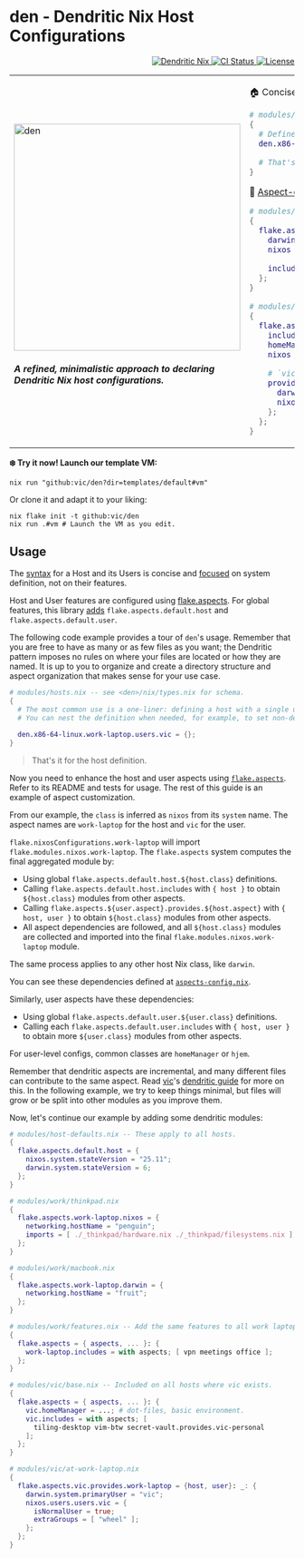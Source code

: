 # den - Dendritic Nix Host Configurations

<p align="right">
  <a href="https://vic.github.io/dendrix/Dendritic.html"> <img src="https://img.shields.io/badge/Dendritic-Nix-informational?logo=nixos&logoColor=white" alt="Dendritic Nix"/> </a>
  <a href="https://github.com/vic/den/actions">
  <img src="https://github.com/vic/den/actions/workflows/test.yml/badge.svg" alt="CI Status"/> </a>
  <a href="LICENSE"> <img src="https://img.shields.io/github/license/vic/den" alt="License"/> </a>
</p>

<table>
<tr>
<td>

<img width="400" height="400" alt="den" src="https://github.com/user-attachments/assets/af9c9bca-ab8b-4682-8678-31a70d510bbb" /> 

<em><h4>A refined, minimalistic approach to declaring Dendritic Nix host configurations.</h4></em>

</td>  
<td>

🏠 Concise host definitions ([example](templates/default/modules/_example/hosts.nix))

```nix
# modules/hosts.nix -- see schema at nix/types.nix
{
  # Define a host with a single user:
  den.x86-64-linux.work-laptop.users.vic = {};

  # That's it! The rest is adding flake.aspects.
}
```

🧩 [Aspect-oriented](https://github.com/vic/flake-aspects) dendritic modules ([example](templates/default/modules/_example/aspects.nix))

```nix
# modules/work-laptop.nix
{
  flake.aspects.work-laptop = {
    darwin = ...; # (see nix-darwin options)
    nixos  = ...; # (see nixos options)

    includes = with flake.aspects; [ vpn office ];
  };
}

# modules/vic.nix -- see <den>/nix/aspects.nix
{
  flake.aspects.vic = {
    includes = with flake.aspects; [ tiling-wm secrets ];
    homeManager = ...; # dot-files, etc.
    nixos = ...; # vic's common os level services.

    # `vic` provides `work-laptop` to configure the OS.
    provides.work-laptop = { host, user }: _: {
      darwin.system.primaryUser = user.userName;
      nixos.users.users.vic.isNormalUser = true;
    };
  };
}
```

</td>
</tr>  
</table>

**❄️ Try it now! Launch our template VM:**

```console
nix run "github:vic/den?dir=templates/default#vm"
```

Or clone it and adapt it to your liking:

```console
nix flake init -t github:vic/den
nix run .#vm # Launch the VM as you edit.
```

## Usage

The [syntax](nix/types.nix) for a Host and its Users is concise and [focused](nix/os-config.nix) on system definition, not on their features.

Host and User features are configured using [flake.aspects](https://github.com/vic/flake-aspects). For global features, this library [adds](nix/aspects-config.nix) `flake.aspects.default.host` and `flake.aspects.default.user`.

The following code example provides a tour of `den`'s usage. Remember that you are free to have as many or as few files as you want; the Dendritic pattern imposes no rules on where your files are located or how they are named. It is up to you to organize and create a directory structure and aspect organization that makes sense for your use case.

```nix
# modules/hosts.nix -- see <den>/nix/types.nix for schema.
{
  # The most common use is a one-liner: defining a host with a single user.
  # You can nest the definition when needed, for example, to set non-default values.

  den.x86-64-linux.work-laptop.users.vic = {};
}
```

> That's it for the host definition.

Now you need to enhance the host and user aspects using [`flake.aspects`](https://github.com/vic/flake-aspects). Refer to its README and tests for usage. The rest of this guide is an example of aspect customization.

From our example, the `class` is inferred as `nixos` from its `system` name.
The aspect names are `work-laptop` for the host and `vic` for the user.

`flake.nixosConfigurations.work-laptop` will import `flake.modules.nixos.work-laptop`.
The `flake.aspects` system computes the final aggregated module by:

- Using global `flake.aspects.default.host.${host.class}` definitions.
- Calling `flake.aspects.default.host.includes` with `{ host }`
  to obtain `${host.class}` modules from other aspects.
- Calling `flake.aspects.${user.aspect}.provides.${host.aspect}` with `{ host, user }`
  to obtain `${host.class}` modules from other aspects.
- All aspect dependencies are followed, and all `${host.class}` modules
  are collected and imported into the final `flake.modules.nixos.work-laptop` module.

The same process applies to any other host Nix class, like `darwin`.

You can see these dependencies defined at [`aspects-config.nix`](nix/aspects-config.nix).

Similarly, user aspects have these dependencies:

- Using global `flake.aspects.default.user.${user.class}` definitions.
- Calling each `flake.aspects.default.user.includes` with `{ host, user }`
  to obtain more `${user.class}` modules from other aspects.

For user-level configs, common classes are `homeManager` or `hjem`.

Remember that dendritic aspects are incremental, and many different files can contribute to the same aspect. Read [vic](https://github.com/vic)'s [dendritic guide](https://vic.github.io/dendrix/Dendritic.html) for more on this. In the following example, we try to keep things minimal, but files will grow or be split into other modules as you improve them.

Now, let's continue our example by adding some dendritic modules:

```nix
# modules/host-defaults.nix -- These apply to all hosts.
{
  flake.aspects.default.host = {
    nixos.system.stateVersion = "25.11";
    darwin.system.stateVersion = 6;
  };
}

# modules/work/thinkpad.nix
{
  flake.aspects.work-laptop.nixos = {
    networking.hostName = "penguin";
    imports = [ ./_thinkpad/hardware.nix ./_thinkpad/filesystems.nix ];
  };
}

# modules/work/macbook.nix
{
  flake.aspects.work-laptop.darwin = {
    networking.hostName = "fruit";
  };
}

# modules/work/features.nix -- Add the same features to all work laptops.
{
  flake.aspects = { aspects, ... }: {
    work-laptop.includes = with aspects; [ vpn meetings office ];
  };
}

# modules/vic/base.nix -- Included on all hosts where vic exists.
{
  flake.aspects = { aspects, ... }: {
    vic.homeManager = ...; # dot-files, basic environment.
    vic.includes = with aspects; [ 
      tiling-desktop vim-btw secret-vault.provides.vic-personal
    ];
  };
}

# modules/vic/at-work-laptop.nix
{
  flake.aspects.vic.provides.work-laptop = {host, user}: _: {
    darwin.system.primaryUser = "vic";
    nixos.users.users.vic = {
      isNormalUser = true;
      extraGroups = [ "wheel" ];
    };
  };
}
```
